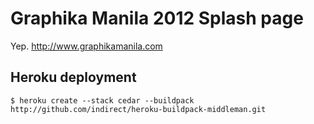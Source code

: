 Graphika Manila 2012 Splash page
================================

Yep. http://www.graphikamanila.com

Heroku deployment
-----------------

    $ heroku create --stack cedar --buildpack http://github.com/indirect/heroku-buildpack-middleman.git
